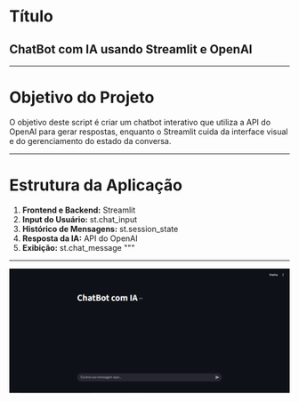 
# Título
## ChatBot com IA usando Streamlit e OpenAI

---

# Objetivo do Projeto
O objetivo deste script é criar um chatbot interativo que utiliza a API do OpenAI
para gerar respostas, enquanto o Streamlit cuida da interface visual e do
gerenciamento do estado da conversa.

---

# Estrutura da Aplicação
1. **Frontend e Backend:** Streamlit
2. **Input do Usuário:** st.chat_input
3. **Histórico de Mensagens:** st.session_state
4. **Resposta da IA:** API do OpenAI
5. **Exibição:** st.chat_message
"""
---

![Imagem da Tela IA](png/imagens/tela1.PNG)